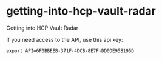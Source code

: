 # getting-into-hcp-vault-radar
Getting into HCP Vault Radar



If you need access to the API, use this api key:
```
export API=6F0BBEEB-371F-4DCB-8E7F-DD0DE95B195D
```
